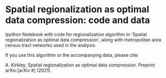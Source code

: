 # Spatial regionalization as optimal data compression: code and data
Ipython Notebook with code for regionalization algorithm in 'Spatial regionalization as optimal data compression', along with metropolitan area census tract networks used in the analysis.

If you use this algorithm or the accompanying data, please cite:

A. Kirkley, Spatial regionalization as optimal data compression. Preprint arXiv:[arXiv #] (2021).
